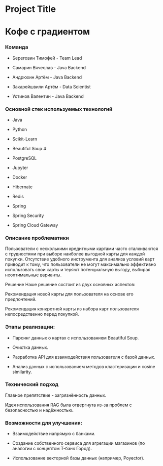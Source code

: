 
# Project Title

# Кофе с градиентом
### Команда
* Береговин Тимофей - Team Lead

* Самарин Вячеслав - Java Backend

* Андрюхин Артём - Java Backend

* Закарейшвили Артём - Data Scientist

* Устинов Валентин - Java Backend

### Основной стек используемых технологий
* Java

* Python

* Scikit-Learn

* Beautiful Soup 4

* PostgreSQL

* Jupyter

* Docker

* Hibernate

* Redis

* Spring

* Spring Security

* Spring Cloud Gateway

### Описание проблематики
Пользователи с несколькими кредитными картами часто сталкиваются с трудностями при выборе наиболее выгодной карты для каждой покупки. Отсутствие удобного инструмента для анализа условий карт приводит к тому, что пользователи не могут максимально эффективно использовать свои карты и теряют потенциальную выгоду, выбирая неоптимальные варианты.

Решение
Наше решение состоит из двух основных аспектов:

Рекомендация новой карты для пользователя на основе его предпочтений.

Рекомендация конкретной карты из набора карт пользователя непосредственно перед покупкой.

### Этапы реализации:
* Парсинг данных о картах с использованием Beautiful Soup.

* Очистка данных.

* Разработка API для взаимодействия пользователя с базой данных.

* Анализ данных с использованием методов кластеризации и cosine similarity.

### Технический подход
Главное препятствие - загрязнённость данных.

Идея использования RAG была отвергнута из-за проблем с безопасностью и надёжностью.

### Возможности для улучшения:

* Взаимодействие напрямую с банками.

* Создание собственного сервиса для агрегации магазинов (по аналогии с концептом T-банк Город).

* Использование векторной базы данных (например, Poyector).
